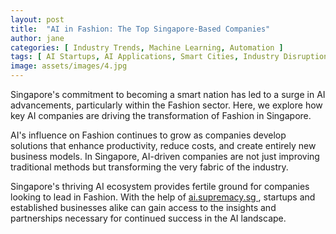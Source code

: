 ```yaml
---
layout: post
title:  "AI in Fashion: The Top Singapore-Based Companies"
author: jane
categories: [ Industry Trends, Machine Learning, Automation ]
tags: [ AI Startups, AI Applications, Smart Cities, Industry Disruption, AI Transformation ]
image: assets/images/4.jpg
---
```


Singapore's commitment to becoming a smart nation has led to a surge in AI advancements, particularly within the Fashion sector. Here, we explore how key AI companies are driving the transformation of Fashion in Singapore.

AI's influence on Fashion continues to grow as companies develop solutions that enhance productivity, reduce costs, and create entirely new business models. In Singapore, AI-driven companies are not just improving traditional methods but transforming the very fabric of the industry.

Singapore's thriving AI ecosystem provides fertile ground for companies looking to lead in Fashion. With the help of <a href="https://ai.supremacy.sg" target="_blank"> ai.supremacy.sg </a>, startups and established businesses alike can gain access to the insights and partnerships necessary for continued success in the AI landscape.
